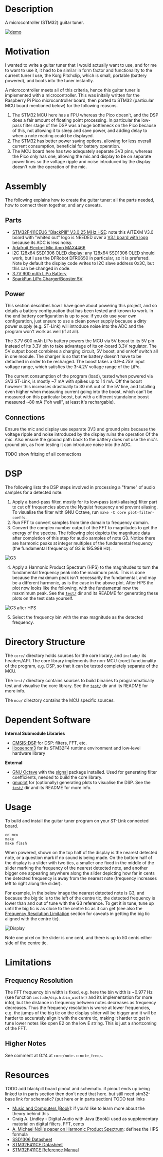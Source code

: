 # Description

A microcontroller (STM32) guitar tuner.

[![demo](https://img.youtube.com/vi/JDhY7y5XZns/0.jpg)](https://www.youtube.com/watch?v=JDhY7y5XZns)


# Motivation

I wanted to write a guitar tuner that I would actually want to use, and for me to want 
to use it, it had to be similar in form factor and functionality to the current tuner I use, 
the Korg Pitchclip, which is small, portable (battery powered), and boots into the tuner instantly.

A microcontroller meets all of this criteria, hence this guitar tuner is implemented with 
a microcontroller. This was initally written for the Raspberry Pi Pico microcontroller board, 
then ported to STM32 (particular MCU board mentioned below) for the following reasons.

1. The STM32 MCU here has a FPU whereas the Pico doesn't, and the DSP does a fair amount 
of floating point processing. In particular the low-pass filter stage of the DSP was a 
huge bottleneck on the Pico because of this, not allowing it to sleep and save power, 
and adding delay to when a note reading could be displayed.
2. The STM32 has better power saving options, allowing for less overall current consumption,
beneficial for battery operation.
3. The MCU board here has two adequately separate 3V3 pins, whereas the Pico only has one, 
allowing the mic and display to be on separate power lines so the voltage ripple and noise
introduced by the display doesn't ruin the operation of the mic.


# Assembly

The following explains how to create the guitar tuner: all the parts needed, how to connect 
them together, and any caveats.

## Parts

- [STM32F411CEU6 "BlackPill" V3.0 25 MHz HSE](https://www.aliexpress.com/item/1005006127461676.html?spm=a2g0o.order_list.order_list_main.5.245e1802Adeg8t):
note this AITEXM V3.0 board with "whited out" logo is NEEDED over a [V3.1 board with logo](https://www.aliexpress.com/item/1005001456186625.html)
because its ADC is less noisy.
- [Adafruit Electret Mic Amp MAX4466](https://www.adafruit.com/product/1063)
- [I2C 128x64 SSD1306 OLED display](https://www.dfrobot.com/product-2017.html):
any 128x64 SSD1306 OLED should work, but I use the DFRobot DFR0650 in particular, so it is preferred. Note by default the display code 
writes to I2C slave address 0x3C, but this can be changed in code.
- [3.7V 600 mAh LiPo Battery](https://littlebirdelectronics.com.au/collections/batteries/products/lithium-ion-polymer-battery-3-7v-600mah)
- [SparkFun LiPo Charger/Booster 5V](https://www.sparkfun.com/products/14411)

## Power

This section describes how I have gone about powering this project, and
so details a battery configuration that has been tested and known to work. 
In the end battery configuration is up to you: if you do use your own 
configuration, just ensure to use a clean power supply because a dirty power supply 
(e.g. ST-Link) will introduce noise into the ADC and the program won't work 
as well (if at all).

The 3.7V 600 mAh LiPo battery powers the MCU via 5V boost to its 5V pin instead of 
its 3.3V pin to take advantage of its on-board 3.3V regulator. The 5V output boost
combines a charging circuit, 5V boost, and on/off switch all in one module. 
The charger is so that the battery doesn't have to be detached in order to be recharged. 
The boost takes a 0.9-4.75V input voltage range, which satisfies the 3-4.2V voltage range 
of the LiPo.

The current consumption of the program (load), tested when powered via 3V3 ST-Link, is 
mostly ~7 mA with spikes up to 14 mA. Off the boost however this increases drastically to 
30 mA out of the 5V line, and totalling even higher when measuring current going into
the boost, which can't be measured on this particular boost, but with a different standalone 
boost measured ~80 mA ("oh well", at least it's rechargable).

## Connections

Ensure the mic and display use separate 3V3 and ground pins because the 
voltage ripple and noise introduced by the display ruins the operation 
Of the mic. Also ensure the ground path back to the battery does not use 
the mic's ground pin, as from testing it can introduce noise into the ADC.

TODO show fritzing of all connections


# DSP

The following lists the DSP steps involved in processing a "frame" of audio samples for a detected note.

1. Apply a band-pass filter, mostly for its low-pass (anti-aliasing) filter part to cut off frequencies 
above the Nyquist frequency and prevent aliasing. To visualise the filter with GNU Octave, run
`make -C core plot-filter-coeffs`.
2. Run FFT to convert samples from time domain to frequency domain.
3. Convert the complex number output of the FFT to magnitudes to get the energy of the spectra.
The following plot depicts the magnitude data after completion of this step for audio samples of
note G3. Notice there are harmonic peaks at integer multiples of the fundamental frequency (the 
fundamental frequency of G3 is 195.998 Hz).

![G3](.images/G3-1.svg)

4. Apply a Harmonic Product Spectrum (HPS) to the magnitudes to turn the fundamental frequency peak 
into the maximum peak. This is done because the maximum peak isn't necessarily the fundamental, and may 
be a different harmonic, as is the case in the above plot. After HPS the plot now looks like the 
following, with the fundamental now the maxmimum peak. See the [`test/`](test) dir and its README for 
generating these plots on the test data yourself.

![G3 after HPS](.images/G3-hps-1.svg)

5. Select the frequency bin with the max magnitude as the detected frequency.


# Directory Structure

The `core/` directory holds sources for the core library, and `include/` its
headers/API. The core library implements the non-MCU (core) functionality of
the program, e.g. DSP, so that it can be tested completely separate of the 
MCU. 

The `test/` directory contains sources to build binaries to programmatically
test and visualise the core library. See the [`test/`](test) dir and its README for
more info.

The `mcu/` directory contains the MCU specific sources.


# Dependent Software

**Internal Submodule Libraries**
- [CMSIS-DSP](https://arm-software.github.io/CMSIS-DSP/v1.14.4/index.html) for DSP: filters, FFT, etc.
- [libopencm3](https://libopencm3.org/) for its STM32F4 runtime environment and low-level hardware library

**External**
- [GNU Octave](https://octave.org/) with the [signal](https://gnu-octave.github.io/packages/signal/) package installed. 
Used for generating filter coefficients, needed to build the core library.
- [gnuplot](http://www.gnuplot.info/) for (optionally) generating plots to visualise the DSP. See the 
[`test/`](test) dir and its README for more info.


# Usage

To build and install the guitar tuner program on your ST-Link connected board.

```
cd mcu
make
make flash
```

When powered, shown on the top half of the display is the nearest detected note, 
or a question mark if no sound is being made. On the bottom half of the display 
is a slider with two tics, a smaller one fixed in the middle of the slider marking
the frequency of the nearest detected note, and another bigger one appearing anywhere 
along the slider depicting how far in cents the detected frequency is away from
the nearest note (frequency increases left to right along the slider). 

For example, in the below image the nearest detected note is G3, and because the big tic is to
the left of the centre tic, the detected frequency is lower than and out of tune with the G3 reference. 
To get it in tune, tune up until the big tic is as close to the centre tic as it can get (see also the [Frequency Resolution Limitation](https://github.com/petarturukalo/micro-guitar-tuner/tree/main?tab=readme-ov-file#frequency-resolution) 
section for caveats in getting the big tic aligned with the centre tic).

![Display](.images/display-example.jpg)

Note one pixel on the slider is one cent, and there is up to 50 cents either side of the 
centre tic. 


# Limitations

## Frequency Resolution

The FFT frequency bin width is fixed, e.g. here the bin width is ~0.977 Hz (see function
`include/dsp.h:bin_width()` and its implementation for more info), but the distance in frequency
between notes decreases as frequency decreases. Thus the frequency resolution is worse at lower
frequencies, e.g. the jumps of the big tic on the display slider will be bigger and it will
be harder to accurately align it with the centre tic, making it harder to get in tune lower
notes like open E2 on the low E string. This is just a shortcoming of the FFT.

## Higher Notes

See comment at G#4 at `core/note.c:note_freqs`.


# Resources

TODO add blackpill board pinout and schematic. if pinout ends up being linked to in parts section
then don't need that here. but still need stm32-base link for schematic? (put here or in parts section)
TODO test links

- [Music and Computers [Book]](https://musicandcomputersbook.com/): if you'd like to learn more about the theory behind this
- Craig A. Lindley - Digital Audio with Java [Book]: used as supplementary material on digital filters, FFT, cents
- [A. Michael Noll's paper on Harmonic Product Spectrum](http://noll.uscannenberg.org/ScannedPapers/Harmonic%20Sum%20Paper.zip): defines the HPS formula 
- [SSD1306 Datasheet](https://cdn-shop.adafruit.com/datasheets/SSD1306.pdf)
- [STM32F411CE Datasheet](https://www.st.com/resource/en/datasheet/stm32f411ce.pdf)
- [STM32F411CE Reference Manual](https://www.st.com/resource/en/reference_manual/rm0383-stm32f411xce-advanced-armbased-32bit-mcus-stmicroelectronics.pdf)

